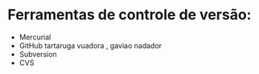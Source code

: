 # Ferramentas de controle de versão:
* Mercurial 
* GitHub tartaruga vuadora , gaviao nadador
* Subversion
* CVS
